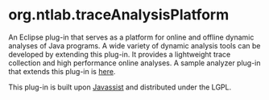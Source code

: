 # org.ntlab.traceAnalysisPlatform
An Eclipse plug-in that serves as a platform for online and offline dynamic analyses of Java programs.
A wide variety of dynamic analysis tools can be developed by extending this plug-in.
It provides a lightweight trace collection and high performance online analyses.
A sample analyzer plug-in that extends this plug-in is <A HREF="https://github.com/nitta-lab/org.ntlab.sampleAnalyzer">here</A>.

This plug-in is built upon <A HREF="http://www.javassist.org/">Javassist</A> and distributed under the LGPL.
